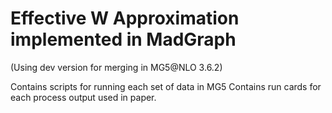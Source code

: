 # Effective W Approximation implemented in MadGraph 
(Using dev version for merging in MG5@NLO 3.6.2)

Contains scripts for running each set of data in MG5
Contains run cards for each process output used in paper. 

